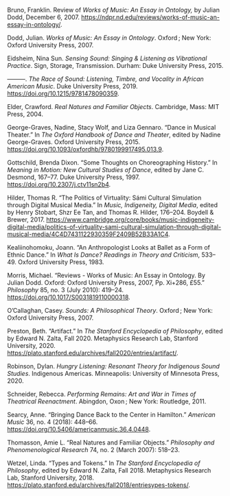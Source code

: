       

Bruno, Franklin. Review of *Works of Music: An Essay in Ontology,* by Julian Dodd, December 6, 2007. https://ndpr.nd.edu/reviews/works-of-music-an-essay-in-ontology/.

Dodd, Julian. _Works of Music: An Essay in Ontology_. Oxford ; New York: Oxford University Press, 2007.

Eidsheim, Nina Sun. _Sensing Sound: Singing & Listening as Vibrational Practice_. Sign, Storage, Transmission. Durham: Duke University Press, 2015.

———. _The Race of Sound: Listening, Timbre, and Vocality in African American Music_. Duke University Press, 2019. https://doi.org/10.1215/9781478090359.

Elder, Crawford. _Real Natures and Familiar Objects_. Cambridge, Mass: MIT Press, 2004.

George-Graves, Nadine, Stacy Wolf, and Liza Gennaro. “Dance in Musical Theater.” In _The Oxford Handbook of Dance and Theater_, edited by Nadine George-Graves. Oxford University Press, 2015. https://doi.org/10.1093/oxfordhb/9780199917495.013.9.

Gottschild, Brenda Dixon. “Some Thoughts on Choreographing History.” In _Meaning in Motion: New Cultural Studies of Dance_, edited by Jane C. Desmond, 167–77. Duke University Press, 1997. https://doi.org/10.2307/j.ctv11sn2b4.

Hilder, Thomas R. “The Politics of Virtuality: Sámi Cultural Simulation through Digital Musical Media.” In _Music, Indigeneity, Digital Media_, edited by Henry Stobart, Shzr Ee Tan, and Thomas R. Hilder, 176–204. Boydell & Brewer, 2017. https://www.cambridge.org/core/books/music-indigeneity-digital-media/politics-of-virtuality-sami-cultural-simulation-through-digital-musical-media/4C4D7431122930359F2409B52B33A1C4.

Kealiinohomoku, Joann. “An Anthropologist Looks at Ballet as a Form of Ethnic Dance.” In _What Is Dance? Readings in Theory and Criticism_, 533–49. Oxford University Press, 1983.

Morris, Michael. “Reviews - Works of Music: An Essay in Ontology. By Julian Dodd. Oxford: Oxford University Press, 2007, Pp. Xi+286, £55.” _Philosophy_ 85, no. 3 (July 2010): 419–24. https://doi.org/10.1017/S0031819110000318.

O’Callaghan, Casey. _Sounds: A Philosophical Theory_. Oxford ; New York: Oxford University Press, 2007.

Preston, Beth. “Artifact.” In _The Stanford Encyclopedia of Philosophy_, edited by Edward N. Zalta, Fall 2020. Metaphysics Research Lab, Stanford University, 2020. https://plato.stanford.edu/archives/fall2020/entries/artifact/.

Robinson, Dylan. _Hungry Listening: Resonant Theory for Indigenous Sound Studies_. Indigenous Americas. Minneapolis: University of Minnesota Press, 2020.

Schneider, Rebecca. _Performing Remains: Art and War in Times of Theatrical Reenactment_. Abingdon, Oxon ; New York: Routledge, 2011.

Searcy, Anne. “Bringing Dance Back to the Center in Hamilton.” _American Music_ 36, no. 4 (2018): 448–66. https://doi.org/10.5406/americanmusic.36.4.0448.

Thomasson, Amie L. “Real Natures and Familiar Objects.” _Philosophy and Phenomenological Research_ 74, no. 2 (March 2007): 518–23.

Wetzel, Linda. “Types and Tokens.” In _The Stanford Encyclopedia of Philosophy_, edited by Edward N. Zalta, Fall 2018. Metaphysics Research Lab, Stanford University, 2018. https://plato.stanford.edu/archives/fall2018/entriesypes-tokens/.
